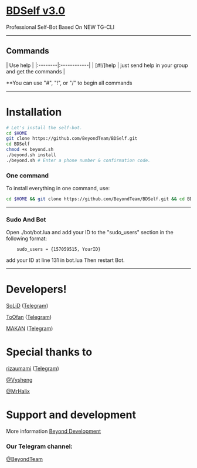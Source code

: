 # [BDSelf v3.0](https://telegram.me/BeyondTeam)

Professional Self-Bot Based On NEW TG-CLI


* * *

## Commands

| Use help |
|:--------|:------------|
| [#!/]help | just send help in your group and get the commands |

**You can use "#", "!", or "/" to begin all commands

* * *

# Installation

```sh
# Let's install the self-bot.
cd $HOME
git clone https://github.com/BeyondTeam/BDSelf.git
cd BDSelf
chmod +x beyond.sh
./beyond.sh install
./beyond.sh # Enter a phone number & confirmation code.
```
### One command
To install everything in one command, use:
```sh
cd $HOME && git clone https://github.com/BeyondTeam/BDSelf.git && cd BDSelf && chmod +x beyond.sh && ./beyond.sh install && ./beyond.sh
```

* * *

### Sudo And Bot

Open ./bot/bot.lua and add your ID to the "sudo_users" section in the following format:
```
    sudo_users = {157059515, YourID}
```
add your ID at line 131 in bot.lua
Then restart Bot.

* * *

# Developers!

[SoLiD](https://github.com/solid021) ([Telegram](https://telegram.me/SoLiD))

[ToOfan](https://github.com/To0fan) ([Telegram](https://telegram.me/ToOfan))

[MAKAN](https://github.com/makanj) ([Telegram](https://telegram.me/MAKAN))

# Special thanks to
[rizaumami](https://github.com/rizaumami) ([Telegram](https://telegram.me/kuncen))

[@Vysheng](https://github.com/vysheng)

[@MrHalix](https://telegram.me/MrHalix)

# Support and development

More information [Beyond Development](https://telegram.me/joinchat/AAAAAD9JFZlMveUl8q99gA)

### Our Telegram channel:

[@BeyondTeam](https://telegram.me/BeyondTeam)
